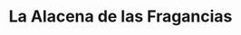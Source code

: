 ---
title: "La Alacena de las Fragancias"
url: /valladolid/la-alacena-de-las-fragancias/
shop: perfumería
---